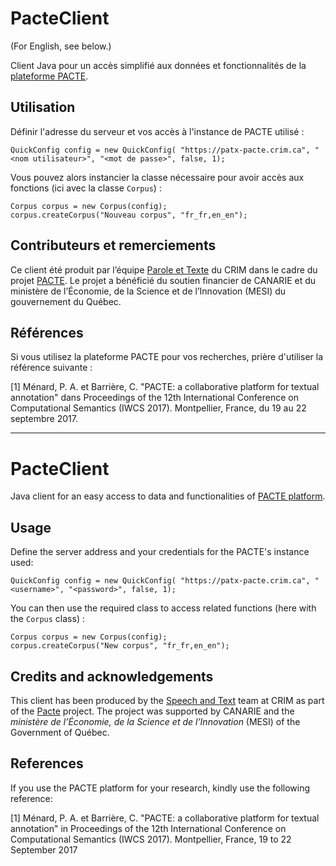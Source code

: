 # PacteClient

(For English, see below.)

Client Java pour un accès simplifié aux données et fonctionnalités de la [plateforme PACTE](http://pacte.crim.ca). 

## Utilisation 

Définir l'adresse du serveur et vos accès à l'instance de PACTE utilisé :

```
QuickConfig config = new QuickConfig( "https://patx-pacte.crim.ca", "<nom utilisateur>", "<mot de passe>", false, 1);
```

Vous pouvez alors instancier la classe nécessaire pour avoir accès aux fonctions (ici avec la classe `Corpus`) :

```
Corpus corpus = new Corpus(config);
corpus.createCorpus("Nouveau corpus", "fr_fr,en_en");
```

## Contributeurs et remerciements

Ce client été produit par l’équipe [Parole et Texte](http://crim.ca/fr/equipes/parole-et-texte) du CRIM dans le cadre du projet [PACTE](http://pacte.crim.ca). Le projet a bénéficié du soutien financier de CANARIE et du ministère de l’Économie, de la Science et de l’Innovation (MESI) du gouvernement du Québec. 

## Références
Si vous utilisez la plateforme PACTE pour vos recherches, prière d'utiliser la référence suivante : 

[1] Ménard, P. A. et Barrière, C. "PACTE: a collaborative platform for textual annotation" dans Proceedings of the 12th International Conference on Computational Semantics (IWCS 2017). Montpellier, France, du 19 au 22 septembre 2017.

---

# PacteClient

Java client for an easy access to data and functionalities of [PACTE platform](http://pacte.crim.ca).

## Usage 

Define the server address and your credentials for the PACTE's instance used:

```
QuickConfig config = new QuickConfig( "https://patx-pacte.crim.ca", "<username>", "<password>", false, 1);
```

You can then use the required class to access related functions (here with the `Corpus` class) :

```
Corpus corpus = new Corpus(config);
corpus.createCorpus("New corpus", "fr_fr,en_en");
```

## Credits and acknowledgements

This client has been produced by the [Speech and Text](http://crim.ca/en/teams/speech-and-text) team at CRIM as part of the [Pacte](http://pacte.crim.ca) project. The project was supported by CANARIE and the *ministère de l’Économie, de la Science et de l’Innovation* (MESI) of the Government of Québec.

## References
If you use the PACTE platform for your research, kindly use the following reference:

[1] Ménard, P. A. et Barrière, C. "PACTE: a collaborative platform for textual annotation" in Proceedings of the 12th International Conference on Computational Semantics (IWCS 2017). Montpellier, France, 19 to 22 September 2017
